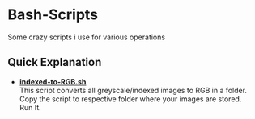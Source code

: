 # Bash-Scripts
Some crazy scripts i use for various operations
## Quick Explanation ##
*  <b>[indexed-to-RGB.sh](https://github.com/surya-yogi/Bash-Scripts/blob/master/indexed-to-RGB.sh)</b><br>
This script converts all greyscale/indexed images to RGB in a folder.<br>
Copy the script to respective folder where your images are stored.<br>
Run It.
